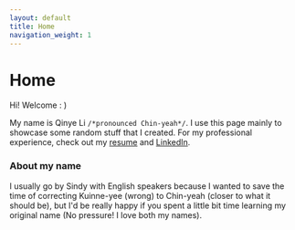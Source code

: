 ```yaml
---
layout: default
title: Home
navigation_weight: 1
---
```


# Home

Hi! Welcome : )

My name is Qinye Li  `/*pronounced Chin-yeah*/`. I use this page mainly to showcase some random stuff that I created. For my professional experience, check out my [resume]() and [LinkedIn](https://www.linkedin.com/in/qinye-sindy-li-03a904113/).

### About my name
I usually go by Sindy with English speakers because I wanted to save the time of correcting Kuinne-yee (wrong) to Chin-yeah (closer to what it should be), but I'd be really happy if you spent a little bit time learning my original name (No pressure! I love both my names).

<!-- TODO: Split Home into Home and About. Home should be what I want to showcase to people. About should be what this site is about. -->

<!-- TODO: Showcase
* wechat sticker
* treebark photos
* Youtube songs
* Games -->
